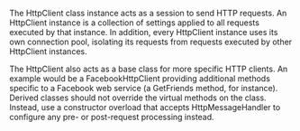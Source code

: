 The HttpClient class instance acts as a session to send HTTP requests. An HttpClient instance is a collection of settings applied to all requests executed by that instance. In addition, every HttpClient instance uses its own connection pool, isolating its requests from requests executed by other HttpClient instances.

The HttpClient also acts as a base class for more specific HTTP clients. An example would be a FacebookHttpClient providing additional methods specific to a Facebook web service (a GetFriends method, for instance). Derived classes should not override the virtual methods on the class. Instead, use a constructor overload that accepts HttpMessageHandler to configure any pre- or post-request processing instead.
